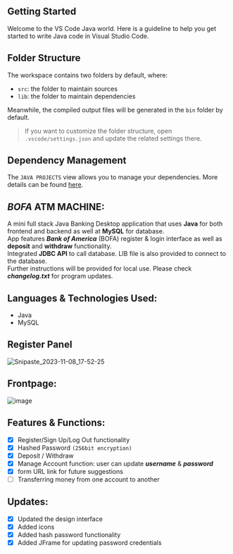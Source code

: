 ## Getting Started

Welcome to the VS Code Java world. Here is a guideline to help you get started to write Java code in Visual Studio Code.

## Folder Structure

The workspace contains two folders by default, where:

- `src`: the folder to maintain sources
- `lib`: the folder to maintain dependencies

Meanwhile, the compiled output files will be generated in the `bin` folder by default.

> If you want to customize the folder structure, open `.vscode/settings.json` and update the related settings there.

## Dependency Management

The `JAVA PROJECTS` view allows you to manage your dependencies. More details can be found [here](https://github.com/microsoft/vscode-java-dependency#manage-dependencies).

## ***BOFA*** ATM MACHINE: 

A mini full stack Java Banking Desktop application that uses **Java** for both frontend and backend as well at **MySQL** for database. </br>
App features ***Bank of America*** (BOFA) register & login interface as well as **deposit** and **withdraw** functionality. </br>
Integrated **JDBC API** to call database. LIB file is also provided to connect to the database. </br>
Further instructions will be provided for local use. Please check ***changelog.txt*** for program updates. </br>

## Languages & Technologies Used: 
- Java 
- MySQL 

## Register Panel

![Snipaste_2023-11-08_17-52-25](https://github.com/sskyhigh/ATM-Machine/assets/98570636/b8a41ecf-5556-43ba-a304-f6ab1b7b3fae)

## Frontpage: 
![image](https://github.com/sskyhigh/ATM-Machine/assets/98570636/a06eb577-248e-4950-a225-1e988777d67b)

## Features & Functions:

- [x] Register/Sign Up/Log Out functionality
- [x] Hashed Password `(256bit encryption)`
- [x] Deposit / Withdraw
- [x] Manage Account function: user can update ***username*** & ***password***
- [x] form URL link for future suggestions
- [ ] Transferring money from one account to another

## Updates:
- [x] Updated the design interface
- [x] Added icons
- [x] Added hash password functionality 
- [x] Added JFrame for updating password credentials

